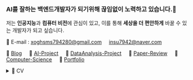 ### AI를 잘하는 백엔드개발자가 되기위해 끊임없이 노력하고 있습니다.&#128640;

저는 **인공지능**과 **컴퓨터 비전**에 관심이 있고, 이를 통해 **세상을 더 편안하게** 바꿀 수 있는 개발자가 되고 싶습니다.

&#128231; E-mail : xoghsms794280@gmail.com &nbsp;&nbsp;&nbsp; insu7942@naver.com

&#127752; [Blog](https://hwangtoemat.github.io/) &nbsp;&nbsp;&nbsp; &#128035; [AI-Project](https://hwangtoemat.github.io/ai-project/) &nbsp;&nbsp;&nbsp; &#128036; [DataAnalysis-Project](https://hwangtoemat.github.io/dataanalysis-with-python/) &nbsp;&nbsp;&nbsp; &#128037; [Paper-Review](https://hwangtoemat.github.io/paper-review/) &nbsp;&nbsp;&nbsp; &#128019; [Computer-Science](https://hwangtoemat.github.io/computer-science/) &nbsp;&nbsp;&nbsp; &#128020; [Portfolio](https://www.notion.so/Kim-TaeHo-9aedcc22e801493db27748647cfdd1c1) 

<details>
<summary>&#128048;  CV</summary>
  <img src="https://github.com/HwangToeMat/HwangToeMat.github.io/blob/master/CV.png?raw=true" style="max-width:100%;margin-left: auto; margin-right: auto; display: block;">
</details>
